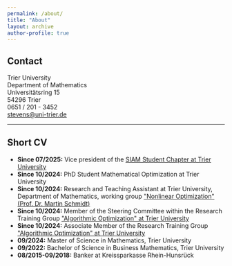 ```yaml
---
permalink: /about/
title: "About"
layout: archive
author-profile: true
---
```


## Contact

Trier University  
Department of Mathematics  
Universitätsring 15  
54296 Trier  
0651 / 201 - 3452   
stevens@uni-trier.de

---

## Short CV

* **Since 07/2025:** Vice president of the [SIAM Student Chapter at Trier University](https://www.uni-trier.de/studium/leben/freizeit/hochschulgruppen/siam-student-chapter/start)
* **Since 10/2024:** PhD Student Mathematical Optimization at Trier University
* **Since 10/2024:** Research and Teaching Assistant at Trier University, Department of Mathematics, working group ["Nonlinear Optimization" (Prof. Dr. Martin Schmidt)](https://martinschmidt.squarespace.com/team)
* **Since 10/2024:** Member of the Steering Committee within the Research Training Group ["Algorithmic Optimization" at Trier University](https://alop.uni-trier.de/)
* **Since 10/2024:** Associate Member of the Research Training Group ["Algorithmic Optimization" at Trier University](https://alop.uni-trier.de/)
* **09/2024:** Master of Science in Mathematics, Trier University
* **09/2022:** Bachelor of Science in Business Mathematics, Trier University
* **08/2015-09/2018:** Banker at Kreissparkasse Rhein-Hunsrück 


